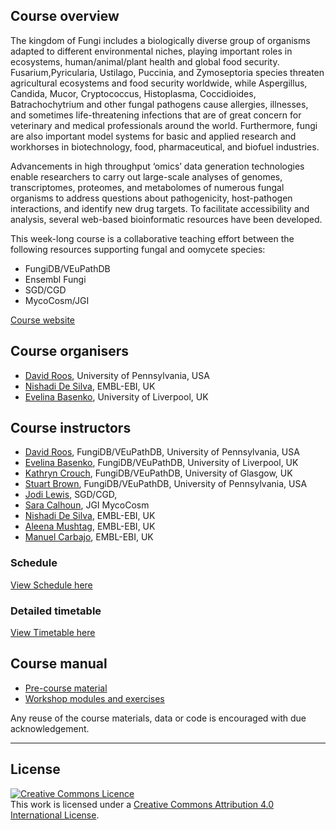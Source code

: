 ## Course overview

The kingdom of Fungi includes a biologically diverse group of organisms adapted to different environmental niches, playing important roles in ecosystems, human/animal/plant health and global food security. Fusarium,Pyricularia, Ustilago, Puccinia, and Zymoseptoria species threaten agricultural ecosystems and food security worldwide, while Aspergillus, Candida, Mucor, Cryptococcus, Histoplasma, Coccidioides, Batrachochytrium and other fungal pathogens cause allergies, illnesses, and sometimes life-threatening infections that are of great concern for veterinary and medical professionals around the world. Furthermore, fungi are also important model systems for basic and applied research and workhorses in biotechnology, food, pharmaceutical, and biofuel industries.

Advancements in high throughput ‘omics’ data generation technologies enable researchers to carry out large-scale analyses of genomes, transcriptomes, proteomes, and metabolomes of numerous fungal organisms to address questions about pathogenicity, host-pathogen interactions, and identify new drug targets. To facilitate accessibility and analysis, several web-based bioinformatic resources have been developed.

This week-long course is a collaborative teaching effort between the following resources supporting fungal and oomycete species:

- FungiDB/VEuPathDB
- Ensembl Fungi
- SGD/CGD
- MycoCosm/JGI

[Course website](https://coursesandconferences.wellcomeconnectingscience.org/event/fungal-pathogen-genomics-20230509/)

## Course organisers
- [David Roos](https://www.bio.upenn.edu/people/david-s-roos), University of Pennsylvania, USA
- [Nishadi De Silva](https://www.ebi.ac.uk/about/people/nishadi-de-silva), EMBL-EBI, UK
- [Evelina Basenko](https://www.liverpool.ac.uk/integrative-biology/staff/evelina-basenko/), University of Liverpool, UK

## Course instructors
- [David Roos](https://www.bio.upenn.edu/people/david-s-roos), FungiDB/VEuPathDB, University of Pennsylvania, USA
- [Evelina Basenko](https://www.liverpool.ac.uk/integrative-biology/staff/evelina-basenko/), FungiDB/VEuPathDB, University of Liverpool, UK
- [Kathryn Crouch](https://www.gla.ac.uk/schools/infectionimmunity/staff/kathryncrouch/), FungiDB/VEuPathDB, University of Glasgow, UK
- [Stuart Brown](), FungiDB/VEuPathDB, University of Pennsylvania, USA
- [Jodi Lewis](), SGD/CGD, 
- [Sara Calhoun](), JGI MycoCosm
- [Nishadi De Silva](https://www.ebi.ac.uk/about/people/nishadi-de-silva), EMBL-EBI, UK
- [Aleena Mushtag](), EMBL-EBI, UK
- [Manuel Carbajo](), EMBL-EBI, UK






### Schedule
[View Schedule here](https://github.com/WCSCourses/fungpathgeno/blob/main/course_data/2023FPG_Course%20Schedule_v3.pdf)

### Detailed timetable
[View Timetable here](https://github.com/WCSCourses/fungpathgeno/blob/main/course_data/FPG2023_Timetable_v3.pdf)



## Course manual
  
- [Pre-course material](https://github.com/WCSCourses/fungpathgeno/blob/main/modules/Introductory%20module/FPG2023%20Introductory%20module.pdf) 
- [Workshop modules and exercises](https://github.com/WCSCourses/fungpathgeno/blob/main/modules) 

  


Any reuse of the course materials, data or code is encouraged with due acknowledgement.

******
## License
<a rel="license" href="http://creativecommons.org/licenses/by/4.0/"><img alt="Creative Commons Licence" style="border-width:0" src="https://i.creativecommons.org/l/by/4.0/88x31.png" /></a><br />This work is licensed under a <a rel="license" href="http://creativecommons.org/licenses/by/4.0/">Creative Commons Attribution 4.0 International License</a>.

